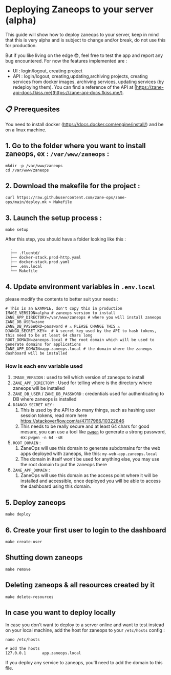 # Deploying Zaneops to your server (alpha)

This guide will show how to deploy zaneops to your server, keep in mind that this is very alpha and is subject to change
and/or break, do not use this for production.

But if you like living on the edge 😎, feel free to test the app and report any bug encountered.
For now the features implemented are :

- UI : login/logout, creating project
- API : login/logout, creating,updating,archiving projects, creating services from docker images, archiving services,
  updating services (by redeploying them). You can find a reference of the API
  at [https://zane-api-docs.fkiss.me](https://zane-api-docs.fkiss.me/).

## 📋 Prerequesites

You need to install docker (https://docs.docker.com/engine/install/) and be on a linux machine.

## 1. Go to the folder where you want to install zaneops, ex : `/var/www/zaneops` :

```shell
mkdir -p /var/www/zaneops 
cd /var/www/zaneops
```

## 2. Download the makefile for the project :

```shell
curl https://raw.githubusercontent.com/zane-ops/zane-ops/main/deploy.mk > Makefile
```

## 3. Launch the setup process :

```shell
make setup
```

After this step, you should have a folder looking like this :

```
  .
  ├── .fluentd/
  ├── docker-stack.prod-http.yaml
  ├── docker-stack.prod.yaml
  ├── .env.local
  └── Makefile
```

## 4. Update environment variables in `.env.local`

please modify the contents to better suit your needs :

```dotenv
# This is an EXAMPLE, don't copy this in production
IMAGE_VERSION=alpha # zaneops version to install
ZANE_APP_DIRECTORY=/var/www/zaneops # where you will install zaneops 
ZANE_DB_USER=zane
ZANE_DB_PASSWORD=password # ⚠️ PLEASE CHANGE THIS ⚠️ 
DJANGO_SECRET_KEY=  # A secret key used by the API to hash tokens, this need to be at least 64 chars long
ROOT_DOMAIN=zaneops.local # The root domain which will be used to generate domains for applications
ZANE_APP_DOMAIN=app.zaneops.local # the domain where the zaneops dashboard will be installed 
```

### How is each env variable used

1. `IMAGE_VERSION` : used to tell which version of zaneops to install
2. `ZANE_APP_DIRECTORY` : Used for telling where is the directory where zaneops will be installed
3. `ZANE_DB_USER` / `ZANE_DB_PASSWORD` : credentials used for authenticating to DB where zaneops is installed
4. `DJANGO_SECRET_KEY` :
    1. This is used by the API to do many things, such as hashing user session tokens, read more
       here  https://stackoverflow.com/a/47117966/10322846
    2. This needs to be really secure and at least 64 chars for good mesure, you can use a tool
       like [`pwgen`](https://github.com/kherrick/pwgen)
       to generate a strong password, ex: `pwgen -n 64 -sB`
5. `ROOT_DOMAIN` :
    1. ZaneOps will use this domain to generate subdomains for the web apps deployed with zaneops, like
       this: `my-web-app.zaneops.local`
    2. The domain in itself won't be used for anything else, you may use the root domain to put the zaneops there
6. `ZANE_APP_DOMAIN` :
    1. ZaneOps will use this domain as the access point where it will be installed and accessible, once deployed you
       will be able to access the dashboard using this domain.

## 5.️ Deploy zaneops

```shell
make deploy
```

## 6.️ Create your first user to login to the dashboard

```shell
make create-user
```

## Shutting down zaneops

```shell
make remove
```

## Deleting zaneops & all resources created by it

```shell
make delete-resources
```

## In case you want to deploy locally

In case you don't want to deploy to a server online and want to test instead
on your local machine, add the host for zaneops to your `/etc/hosts` config :

```shell
nano /etc/hosts

# add the hosts
127.0.0.1       app.zaneops.local
```

If you deploy any service to zaneops, you'll need to add the domain to this file.